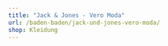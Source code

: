```yaml
---
title: "Jack & Jones - Vero Moda"
url: /baden-baden/jack-und-jones-vero-moda/
shop: Kleidung
---
```


